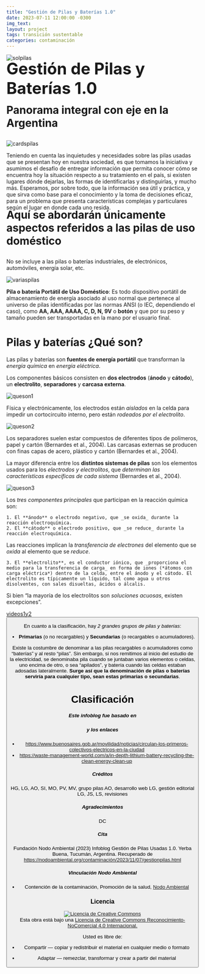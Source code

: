 ```yaml
---
title: "Gestión de Pilas y Baterías 1.0"
date: 2023-07-11 12:00:00 -0300
img_text: 
layout: project
tags: transición sustentable
categories: contaminación
---
```


![solpilas](/assets/images/post/1sol.png)

<!--section-->

<h2 style="font-size:3em; margin-top: -20px;">Gestión de Pilas y Baterías 1.0</h2>

<h3 style="font-size:2em; margin-top: -20px;">Panorama integral con eje en la Argentina</h3>

![cardspilas](/assets/images/post/2cards.png)

Teniendo en cuenta las inquietudes y necesidades sobre las pilas usadas que se presentan hoy en nuestra sociedad, es que tomamos la iniciativa y asumimos el desafío de entregar información que permita conocer cómo se encuentra hoy la situación respecto a su tratamiento en el país, si existen lugares dónde dejarlas, las formas de identificarlas y distinguirlas, y mucho más.
Esperamos, por sobre todo, que la información sea útil y práctica, y que sirva como base para el conocimiento y la toma de decisiones eficaz, para un problema que presenta características complejas y particulares según el lugar en donde cada uno resida.

<h3 style="font-size:2em; margin-top: -20px;">Aquí se abordarán únicamente aspectos referidos a las pilas de uso doméstico</h3>

No se incluye a las pilas o baterías industriales, de electrónicos, automóviles, energía solar, etc.

![variaspilas](/assets/images/post/3pilas.png)

**Pila o batería Portátil de Uso Doméstico**: Es todo dispositivo portátil de almacenamiento de energía asociado al uso normal que pertenece al universo de pilas identificadas por las normas ANSI (o IEC, dependiendo el caso), como **AA, AAA, AAAA, C, D, N, 9V** o **botón** y que por su peso y tamaño pueden ser transportadas en la mano por el usuario final.

<!--section-->
# Pilas y baterías ¿Qué son?

Las pilas y baterías son **fuentes de energía portátil** que transforman la _energía química_ en _energía eléctrica_.

Los componentes básicos consisten en **dos electrodos** (**ánodo** y **cátodo**), un **electrolito**, **separadores** y **carcasa externa**.

![queson1](/assets/images/post/4comps.png)

Física y electrónicamente, los electrodos están _aislados_ en la celda para impedir un cortocircuito interno, pero están _rodeados por el electrolito_.

![queson2](/assets/images/post/5compsvertical.png)

Los separadores suelen estar compuestos de diferentes tipos de polímeros, papel y cartón (Bernardes et al., 2004).
Las carcasas externas se producen con finas capas de acero, plástico y cartón (Bernardes et al., 2004).

La mayor diferencia entre los **distintos sistemas de pilas** son los elementos usados para los _electrodos y electrolitos_, que _determinan las características específicas de cada sistema_ (Bernardes et al., 2004).

![queson3](/assets/images/post/6compsflujo.png)

Los _tres componentes principales_ que participan en la reacción química son:

    1. El **ánodo** o electrodo negativo, que _se oxida_ durante la reacción electroquímica. 
    2. El **cátodo** o electrodo positivo, que _se reduce_ durante la reacción electroquímica. 

Las reacciones implican la _transferencia de electrones_ del elemento que se _oxida_ al elemento que se _reduce_.

    3. El **electrolito**, es el conductor iónico, que _proporciona el medio para la transferencia de carga_ en forma de iones (*átomos con carga eléctrica*) dentro de la celda, entre el ánodo y el cátodo. El electrolito es típicamente un líquido, tal como agua u otros disolventes, con sales disueltas, ácidos o álcalis.
Si bien “la mayoría de los electrolitos son *soluciones acuosas*, existen excepciones”.

<a>[videos1y2](https://www.youtube.com/watch?v=RqF1ikcFwDE "Videos1y2")<button>

En cuanto a la clasificación, hay _2 grandes grupos de pilas y baterías_:

- **Primarias** (o no recargables) y **Secundarias** (o recargables o acumuladores).

Existe la costumbre de denominar a las pilas recargables o acumuladores como “baterías” y al resto “pilas”. Sin embargo, si nos remitimos al inicio del estudio de la electricidad, se denominaba pila cuando se juntaban varios elementos o celdas, uno encima de otro, o sea “apilados”, y batería cuando las celdas estaban adosadas lateralmente. 
**Surge así que la denominación de pilas o baterías serviría para cualquier tipo, sean estas primarias o secundarias**. 

<!--section-->
# Clasificación



##### Este infoblog fue basado en

##### y los enlaces

+ <https://www.buenosaires.gob.ar/movilidad/noticias/circulan-los-primeros-colectivos-electricos-en-la-ciudad>
+ <https://waste-management-world.com/a/in-depth-lithium-battery-recycling-the-clean-energy-clean-up>

##### Créditos

HG, LG, AO, SI, MO, PV, MV, grupo pilas
AO, desarrollo web
LG, gestión editorial
LG, JS, LS, revisiones

##### Agradecimientos

DC

##### Cita

Fundación Nodo Ambiental (2023) Infoblog Gestión de Pilas Usadas 1.0. Yerba Buena, Tucumán, Argentina. Recuperado de <https://nodoambiental.org/contaminación/2023/11/07/gestionpilas.html>

##### Vinculación Nodo Ambiental

+ Contención de la contaminación, Promoción de la salud, <a href="https://nodoambiental.org">Nodo Ambiental</a>

### Licencia

<a rel="license" href="http://creativecommons.org/licenses/by-nc/4.0/"><img alt="Licencia de Creative Commons" style="border-width:0" src="https://licensebuttons.net/l/by-nc/4.0/88x31.png" /></a><br />Esta obra está bajo una <a rel="license" href="https://creativecommons.org/licenses/by-nc/4.0/deed.es_ES">Licencia de Creative Commons Reconocimiento-NoComercial 4.0 Internacional.</a>

Usted es libre de:

+ Compartir — copiar y redistribuir el material en cualquier medio o formato

+ Adaptar — remezclar, transformar y crear a partir del material
